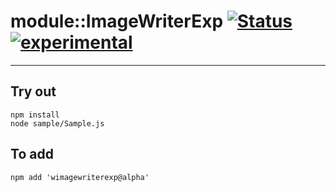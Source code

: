 
# module::ImageWriterExp  [![Status](https://github.com/Wandalen/wImageWriterExp/workflows/Test/badge.svg)](https://github.com/Wandalen/wImageWriterExp/actions?query=workflow%3ATest) [![experimental](https://img.shields.io/badge/stability-experimental-orange.svg)](https://github.com/emersion/stability-badges#experimental)

___

## Try out
```
npm install
node sample/Sample.js
```

## To add
```
npm add 'wimagewriterexp@alpha'
```

